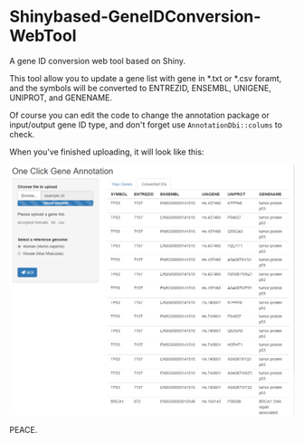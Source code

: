 # Shinybased-GeneIDConversion-WebTool
A gene ID conversion web tool based on Shiny.

This tool allow you to update a gene list with gene in *.txt or *.csv foramt, and the symbols will be converted to ENTREZID, ENSEMBL, UNIGENE, UNIPROT, and GENENAME.

Of course you can edit the code to change the annotation package or input/output gene ID type, and don't forget use `AnnotationDbi::colums` to check.

When you've finished uploading, it will look like this:

![](https://github.com/2wxscapin/Shinybased-GeneIDConversion-WebTool/blob/master/PICS/%E5%BE%AE%E4%BF%A1%E5%9B%BE%E7%89%87_20190628153329.png)

PEACE.
